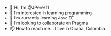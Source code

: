 - 👋 Hi, I’m @JPerez11
- 👀 I’m interested in learning programming
- 🌱 I’m currently learning Java EE
- 💞️ I’m looking to collaborate on Pragma
- 📫 How to reach me... I live in Ocaña, Colombia.

<!---
JPerez11/JPerez11 is a ✨ special ✨ repository because its `README.md` (this file) appears on your GitHub profile.
You can click the Preview link to take a look at your changes.
--->
